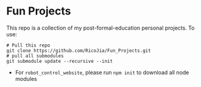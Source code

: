 # Fun Projects
This repo is a collection of my post-formal-education personal projects. To use: 
```
# Pull this repo
git clone https://github.com/RicoJia/Fun_Projects.git
# pull all submodules
git submodule update --recursive --init
```
- For `robot_control_website`, please run `npm init` to download all node modules
